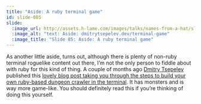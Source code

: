 ```yaml
---
title: "Aside: A ruby terminal game"
id: slide-085
slide:
  :image_url: http://assets.h-lame.com/images/talks/names-from-a-hat/slides/085.png
  :image_alt: "text: Aside: dmitrytsepelev.dev/terminal-game"
  :image_title: "Slide 85: Aside: A ruby terminal game"
---
```

As another little aside, turns out, although there is plenty of non-ruby terminal roguelike content out there, I’m not the only person to fiddle about with ruby for this kind of thing.  A couple of months ago [Dmitry Tsepelev](https://dmitrytsepelev.dev/) published this [lovely blog post taking you through the steps to build your own ruby-based dungeon crawler in the terminal](https://dmitrytsepelev.dev/terminal-game).  It has monsters and is way more game-like.  You should definitely read this if you’re thinking of doing this yourself.
